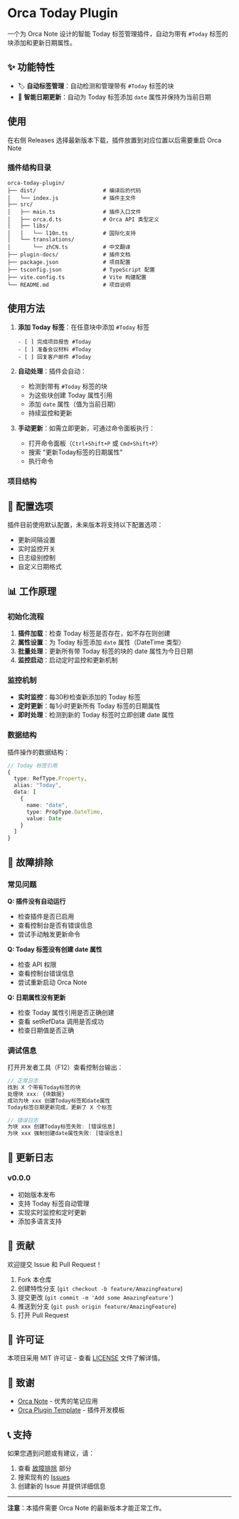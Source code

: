 # Orca Today Plugin

一个为 Orca Note 设计的智能 Today 标签管理插件，自动为带有 `#Today` 标签的块添加和更新日期属性。

## ✨ 功能特性

- 🏷️ **自动标签管理**：自动检测和管理带有 `#Today` 标签的块
- 📅 **智能日期更新**：自动为 Today 标签添加 `date` 属性并保持为当前日期

## 使用

在右侧 Releases 选择最新版本下载，插件放置到对应位置以后需要重启 Orca Note

### 插件结构目录
```
orca-today-plugin/
├── dist/                     # 编译后的代码
│   └── index.js              # 插件主文件
├── src/
│   ├── main.ts               # 插件入口文件
│   ├── orca.d.ts             # Orca API 类型定义
│   ├── libs/
│   │   └── l10n.ts           # 国际化支持
│   └── translations/
│       └── zhCN.ts           # 中文翻译
├── plugin-docs/              # 插件文档
├── package.json              # 项目配置
├── tsconfig.json             # TypeScript 配置
├── vite.config.ts            # Vite 构建配置
└── README.md                 # 项目说明
```

## 使用方法

1. **添加 Today 标签**：在任意块中添加 `#Today` 标签
   ```
   - [ ] 完成项目报告 #Today
   - [ ] 准备会议材料 #Today
   - [ ] 回复客户邮件 #Today
   ```

2. **自动处理**：插件会自动：
   - 检测到带有 `#Today` 标签的块
   - 为这些块创建 Today 属性引用
   - 添加 `date` 属性（值为当前日期）
   - 持续监控和更新

3. **手动更新**：如需立即更新，可通过命令面板执行：
   - 打开命令面板（`Ctrl+Shift+P` 或 `Cmd+Shift+P`）
   - 搜索 "更新Today标签的日期属性"
   - 执行命令


### 项目结构



## 🔧 配置选项

插件目前使用默认配置，未来版本将支持以下配置选项：

- 更新间隔设置
- 实时监控开关
- 日志级别控制
- 自定义日期格式

## 📊 工作原理

### 初始化流程

1. **插件加载**：检查 Today 标签是否存在，如不存在则创建
2. **属性设置**：为 Today 标签添加 `date` 属性（DateTime 类型）
3. **批量处理**：更新所有带 Today 标签的块的 date 属性为今日日期
4. **监控启动**：启动定时监控和更新机制

### 监控机制

- **实时监控**：每30秒检查新添加的 Today 标签
- **定时更新**：每1小时更新所有 Today 标签的日期属性
- **即时处理**：检测到新的 Today 标签时立即创建 date 属性

### 数据结构

插件操作的数据结构：

```typescript
// Today 标签引用
{
  type: RefType.Property,
  alias: "Today",
  data: [
    {
      name: "date",
      type: PropType.DateTime,
      value: Date
    }
  ]
}
```

## 🐛 故障排除

### 常见问题

**Q: 插件没有自动运行**
- 检查插件是否已启用
- 查看控制台是否有错误信息
- 尝试手动触发更新命令

**Q: Today 标签没有创建 date 属性**
- 检查 API 权限
- 查看控制台错误信息
- 尝试重新启动 Orca Note

**Q: 日期属性没有更新**
- 检查 Today 属性引用是否正确创建
- 查看 setRefData 调用是否成功
- 检查日期值是否正确

### 调试信息

打开开发者工具（F12）查看控制台输出：

```javascript
// 正常日志
找到 X 个带有Today标签的块
处理块 xxx: {块数据}
成功为块 xxx 创建Today标签和date属性
Today标签日期更新完成，更新了 X 个标签

// 错误日志
为块 xxx 创建Today标签失败: [错误信息]
为块 xxx 强制创建date属性失败: [错误信息]
```

## 📝 更新日志

### v0.0.0
- 初始版本发布
- 支持 Today 标签自动管理
- 实现实时监控和定时更新
- 添加多语言支持

## 🤝 贡献

欢迎提交 Issue 和 Pull Request！

1. Fork 本仓库
2. 创建特性分支 (`git checkout -b feature/AmazingFeature`)
3. 提交更改 (`git commit -m 'Add some AmazingFeature'`)
4. 推送到分支 (`git push origin feature/AmazingFeature`)
5. 打开 Pull Request

## 📄 许可证

本项目采用 MIT 许可证 - 查看 [LICENSE](LICENSE) 文件了解详情。

## 🙏 致谢

- [Orca Note](https://github.com/sethyuan/orca) - 优秀的笔记应用
- [Orca Plugin Template](https://github.com/sethyuan/orca-plugin-template) - 插件开发模板

## 📞 支持

如果您遇到问题或有建议，请：

1. 查看 [故障排除](#故障排除) 部分
2. 搜索现有的 [Issues](../../issues)
3. 创建新的 Issue 并提供详细信息

---

**注意**：本插件需要 Orca Note 的最新版本才能正常工作。